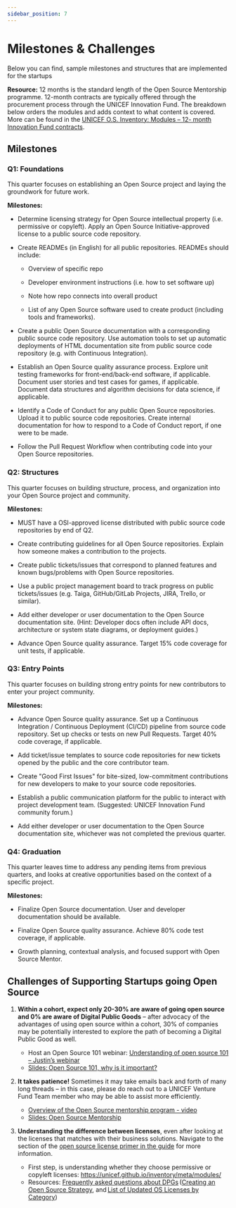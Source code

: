 ```yaml
---
sidebar_position: 7
---
```


# Milestones & Challenges

Below you can find, sample milestones and structures that are implemented for the startups

**Resource:** 12 months is the standard length of the Open Source Mentorship programme. 12-month contracts are typically offered through the procurement process through the UNICEF Innovation Fund. The breakdown below orders the modules and adds context to what content is covered.  More can be found in the [UNICEF O.S. Inventory: Modules – 12- month Innovation Fund contracts](https://unicef.github.io/inventory/meta/mentorship/modules/#program).

## Milestones

### Q1: Foundations
This quarter focuses on establishing an Open Source project and laying the groundwork for future work.

**Milestones:**

* Determine licensing strategy for Open Source intellectual property (i.e. permissive or copyleft). Apply an Open Source Initiative-approved license to a public source code repository.

* Create READMEs (in English) for all public repositories. READMEs should include:

   * Overview of specific repo

   * Developer environment instructions (i.e. how to set software up)

   * Note how repo connects into overall product

   * List of any Open Source software used to create product (including tools and frameworks).

* Create a public Open Source documentation with a corresponding public source code repository. Use automation tools to set up automatic deployments of HTML documentation site from public source code repository (e.g. with Continuous Integration).

* Establish an Open Source quality assurance process. Explore unit testing frameworks for front-end/back-end software, if applicable. Document user stories and test cases for games, if applicable. Document data structures and algorithm decisions for data science, if applicable.

* Identify a Code of Conduct for any public Open Source repositories. Upload it to public source code repositories. Create internal documentation for how to respond to a Code of Conduct report, if one were to be made.

* Follow the Pull Request Workflow when contributing code into your Open Source repositories.

### Q2: Structures
This quarter focuses on building structure, process, and organization into your Open Source project and community.

**Milestones:**

* MUST have a OSI-approved license distributed with public source code repositories by end of Q2.

* Create contributing guidelines for all Open Source repositories. Explain how someone makes a contribution to the projects.

* Create public tickets/issues that correspond to planned features and known bugs/problems with Open Source repositories.

* Use a public project management board to track progress on public tickets/issues (e.g. Taiga, GitHub/GitLab Projects, JIRA, Trello, or similar).

* Add either developer or user documentation to the Open Source documentation site. (Hint: Developer docs often include API docs, architecture or system state diagrams, or deployment guides.)

* Advance Open Source quality assurance. Target 15% code coverage for unit tests, if applicable.

### Q3: Entry Points
This quarter focuses on building strong entry points for new contributors to enter your project community.

**Milestones:**

* Advance Open Source quality assurance. Set up a Continuous Integration / Continuous Deployment (CI/CD) pipeline from source code repository. Set up checks or tests on new Pull Requests. Target 40% code coverage, if applicable.

* Add ticket/issue templates to source code repositories for new tickets opened by the public and the core contributor team.

* Create "Good First Issues" for bite-sized, low-commitment contributions for new developers to make to your source code repositories.

* Establish a public communication platform for the public to interact with project development team. (Suggested: UNICEF Innovation Fund community forum.)

* Add either developer or user documentation to the Open Source documentation site, whichever was not completed the previous quarter.

### Q4: Graduation 
This quarter leaves time to address any pending items from previous quarters, and looks at creative opportunities based on the context of a specific project.

**Milestones:**

* Finalize Open Source documentation. User and developer documentation should be available.

* Finalize Open Source quality assurance. Achieve 80% code test coverage, if applicable.

* Growth planning, contextual analysis, and focused support with Open Source Mentor.

## Challenges of Supporting Startups going Open Source

1. **Within a cohort, expect only 20-30% are aware of going open source and 0% are aware of Digital Public Goods** – after advocacy of the advantages of using open source within a cohort, 30% of companies may be potentially interested to explore the path of becoming a Digital Public Good as well.
   * Host an Open Source 101 webinar: [Understanding of open source 101 – Justin’s webinar](https://youtu.be/r9uZ5_pQodc)
   * [Slides: Open Source 101, why is it important?](https://docs.google.com/presentation/d/11TsgvcEFkr1V_mkekauvOdpMImYnZWMJsqN0X5-IC5I/edit)

2.  **It takes patience!**  Sometimes it may take emails back and forth of many long threads – in this case, please do reach out to a UNICEF Venture Fund Team member who may be able to assist more efficiently.
    * [Overview of the Open Source mentorship program - video](https://youtu.be/smfbTSzeoS0)
    * [Slides: Open Source Mentorship](https://docs.google.com/presentation/d/1QTQoAhCTDKGZto4rlL1AOp6p6GgEOJzNW6VzFDTslVg/edit#slide=id.g378b9093ea_0_0)

3.  **Understanding the difference between licenses**, even after looking at the licenses that matches with their business solutions.  Navigate to the section of the [open source license primer in the guide](open-source-licenses.md) for more information.
    * First step, is understanding whether they choose permissive or copyleft licenses: https://unicef.github.io/inventory/meta/modules/
    * Resources: [Frequently asked questions about DPGs](https://resources.digitalpublicgoods.net/) ([Creating an Open Source Strategy](https://www.linuxfoundation.org/en/resources/open-source-guides/setting-an-open-source-strategy/), and [List of Updated OS Licenses by Category](https://opensource.org/licenses/category))

